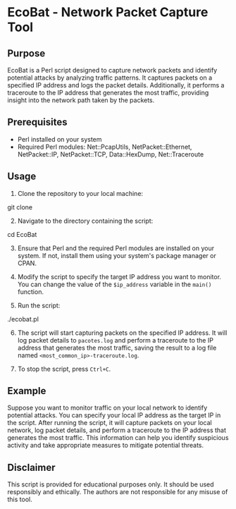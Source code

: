 # EcoBat - Network Packet Capture Tool

## Purpose
EcoBat is a Perl script designed to capture network packets and identify potential attacks by analyzing traffic patterns. It captures packets on a specified IP address and logs the packet details. Additionally, it performs a traceroute to the IP address that generates the most traffic, providing insight into the network path taken by the packets.

## Prerequisites
- Perl installed on your system
- Required Perl modules: Net::PcapUtils, NetPacket::Ethernet, NetPacket::IP, NetPacket::TCP, Data::HexDump, Net::Traceroute

## Usage
1. Clone the repository to your local machine:

git clone <repository-url>




2. Navigate to the directory containing the script:

cd EcoBat




3. Ensure that Perl and the required Perl modules are installed on your system. If not, install them using your system's package manager or CPAN.

4. Modify the script to specify the target IP address you want to monitor. You can change the value of the `$ip_address` variable in the `main()` function.

5. Run the script:

./ecobat.pl




6. The script will start capturing packets on the specified IP address. It will log packet details to `pacotes.log` and perform a traceroute to the IP address that generates the most traffic, saving the result to a log file named `<most_common_ip>-traceroute.log`.

7. To stop the script, press `Ctrl+C`.

## Example
Suppose you want to monitor traffic on your local network to identify potential attacks. You can specify your local IP address as the target IP in the script. After running the script, it will capture packets on your local network, log packet details, and perform a traceroute to the IP address that generates the most traffic. This information can help you identify suspicious activity and take appropriate measures to mitigate potential threats.

## Disclaimer
This script is provided for educational purposes only. It should be used responsibly and ethically. The authors are not responsible for any misuse of this tool.


